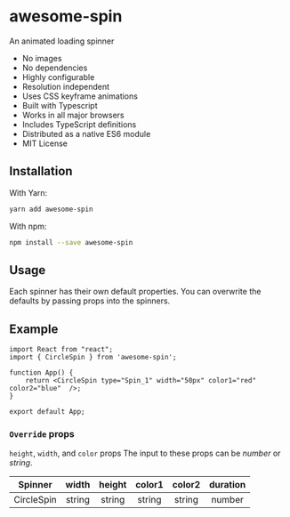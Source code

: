 # awesome-spin

An animated loading spinner

 * No images
 * No dependencies
 * Highly configurable
 * Resolution independent
 * Uses CSS keyframe animations
 * Built with Typescript
 * Works in all major browsers
 * Includes TypeScript definitions
 * Distributed as a native ES6 module
 * MIT License

## Installation
With Yarn:
```bash
yarn add awesome-spin
```
With npm:
```bash
npm install --save awesome-spin
```

## Usage
Each spinner has their own default properties. You can overwrite the defaults by passing props into the spinners.

## Example
```tsx
import React from "react";
import { CircleSpin } from 'awesome-spin';

function App() {
	return <CircleSpin type="Spin_1" width="50px" color1="red" color2="blue"  />;
}

export default App;
```

### `Override` props
`height`, `width`, and `color` props
The input to these props can be _number_ or _string_.

| Spinner | width | height | color1 | color2 | duration |
| :------------: | :------------: | :------------: | :------------: | :------------: | :------------: |
| CircleSpin | string | string | string | string | number |
